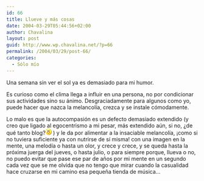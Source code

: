 ```yaml
---
id: 66
title: Llueve y más cosas
date: 2004-03-29T05:44:56+02:00
author: Chavalina
layout: post
guid: http://www.wp.chavalina.net/?p=66
permalink: /2004/03/29/post-66/
categories:
  - Sólo mío
---
```

Una semana sin ver el sol ya es demasiado para mi humor.

Es curioso como el clima llega a influir en una persona, no por condicionar sus actividades sino su ánimo. Desgraciadamente para algunos como yo, puede hacer que nazca la melancolía, crezca y se instale cómodamente.

Lo malo es que la autocompasión es un defecto demasiado extendido (y creo que ligado al egocentrismo a mi pesar, más extendido aún, si no, &iquest;de qué tanto blog?![emo](/imagenes/emoticonos/sonrisa.gif) ) y le da por alimentar a la insaciable melancolía, &iexcl;como si no tuviera suficiente ya con nutrirse de sí misma! con una imagen en la mente, una melodía o hasta un olor, y crece y crece, y se queda hasta la próxima juerga del jueves, o hasta julio, o para siempre porque, llueva o no, no puedo evitar que pase ese par de a&ntilde;os por mi mente en un segundo cada vez que se me olvida que no tengo que mirar cuando la casualidad hace cruzarse en mi camino esa peque&ntilde;a tienda de música…